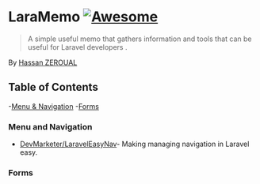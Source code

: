 # LaraMemo  [![Awesome](https://cdn.rawgit.com/sindresorhus/awesome/d7305f38d29fed78fa85652e3a63e154dd8e8829/media/badge.svg)](https://github.com/webapplica)

> A simple useful memo that gathers information and tools that can be useful for Laravel developers .

By [Hassan ZEROUAL](https://github.com/webapplica)

## Table of Contents

-[Menu & Navigation](#menu-and-navigation")
-[Forms](#forms")

### Menu and Navigation

* [DevMarketer/LaravelEasyNav](https://github.com/DevMarketer/LaravelEasyNav)- Making managing navigation in Laravel easy.

### Forms
